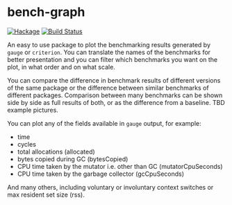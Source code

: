 # bench-graph

[![Hackage](https://img.shields.io/hackage/v/bench-graph.svg?style=flat)](https://hackage.haskell.org/package/bench-graph)
[![Build Status](https://travis-ci.org/harendra-kumar/bench-graph.svg?branch=master)](https://travis-ci.org/harendra-kumar/bench-graph)

An easy to use package to plot the benchmarking results generated by `gauge` or
`criterion`. You can translate the names of the benchmarks for better
presentation and you can filter which benchmarks you want on the plot, in what
order and on what scale.

You can compare the difference in benchmark results of different versions of
the same package or the difference between similar benchmarks of different
packages. Comparison between many benchmarks can be shown side by side as full
results of both, or as the difference from a baseline. TBD example pictures.

You can plot any of the fields available in `gauge` output, for example:

* time
* cycles
* total allocations (allocated)
* bytes copied during GC (bytesCopied)
* CPU time taken by the mutator i.e. other than GC (mutatorCpuSeconds)
* CPU time taken by the garbage collector (gcCpuSeconds)

And many others, including voluntary or involuntary context switches or max
resident set size (rss).
